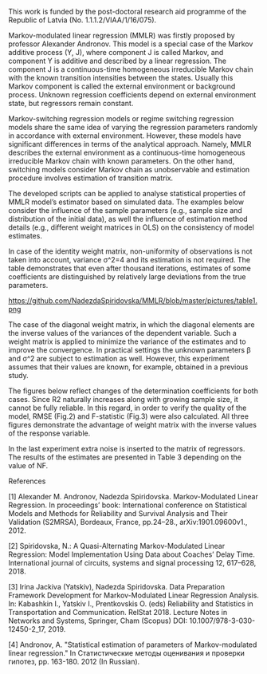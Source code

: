 This work is funded by the post-doctoral research aid programme of the Republic of Latvia (No. 1.1.1.2/VIAA/1/16/075).

Markov-modulated linear regression (MMLR) was firstly proposed by professor Alexander Andronov. This model is a special case of the Markov additive process (Y, J), where component J is called Markov, and component Y is additive and described by a linear regression. The component J is a continuous-time homogeneous irreducible Markov chain with the known transition intensities between the states. Usually this Markov component is called the external environment or background process. Unknown regression coefficients depend on external environment state, but regressors remain constant.

Markov-switching regression models or regime switching regression models share the same idea of varying the regression parameters randomly in accordance with external environment. However, these models have significant differences in terms of the analytical approach.  Namely, MMLR describes the external environment as a continuous-time homogeneous irreducible Markov chain with known parameters. On the other hand, switching models consider Markov chain as unobservable and estimation procedure involves estimation of transition matrix.

The developed scripts can be applied to analyse statistical properties of MMLR model’s estimator based on simulated data. The examples below consider the influence of the sample parameters (e.g., sample size and distribution of the initial data), as well the influence of estimation method details (e.g., different weight matrices in OLS) on the consistency of model estimates. 

In case of the identity weight matrix, non-uniformity of observations is not taken into account, variance σ^2=4 and its estimation is not required. 
The table demonstrates that even after thousand iterations, estimates of some coefficients are distinguished by relatively large deviations from the true parameters.

https://github.com/NadezdaSpiridovska/MMLR/blob/master/pictures/table1.png



The case of the diagonal weight matrix, in which the diagonal elements are the inverse values of the variances of the dependent variable. Such a weight matrix is applied to minimize the variance of the estimates and to improve the convergence. In practical settings the unknown parameters β and σ^2 are subject to estimation as well. However, this experiment assumes that their values are known, for example, obtained in a previous study. 



The figures below reflect changes of the determination coefficients for both cases. Since R2 naturally increases along with growing sample size, it cannot be fully reliable. In this regard, in order to verify the quality of the model, RMSE (Fig.2) and F-statistic (Fig.3) were also calculated. All three figures demonstrate the advantage 
of weight matrix with the inverse values of the response variable.


In the last experiment extra noise is inserted to the matrix of regressors. The results of the estimates are presented in Table 3 depending on the value of NF. 



References

[1] Alexander M. Andronov, Nadezda Spiridovska. Markov-Modulated Linear Regression. In proceedings’ book: International conference on Statistical Models and Methods for Reliability and Survival Analysis and Their Validation (S2MRSA), Bordeaux, France, pp.24–28., arXiv:1901.09600v1., 2012.

[2] Spiridovska, N.: A Quasi-Alternating Markov-Modulated Linear Regression: Model Implementation Using Data about Coaches’ Delay Time. International journal of circuits, systems and signal processing 12, 617–628, 2018.

[3] Irina Jackiva (Yatskiv), Nadezda Spiridovska. Data Preparation Framework Development for Markov-Modulated Linear Regression Analysis. In: Kabashkin I., Yatskiv I., Prentkovskis O. (eds) Reliability and Statistics in Transportation and Communication. RelStat 2018. Lecture Notes in Networks and Systems, Springer, Cham (Scopus) DOI: 10.1007/978-3-030-12450-2_17, 2019.

[4] Andronov, А. "Statistical estimation of parameters of Markov-modulated linear regression." In Статистические методы оценивания и проверки гипотез, pp. 163-180. 2012 (In Russian).
